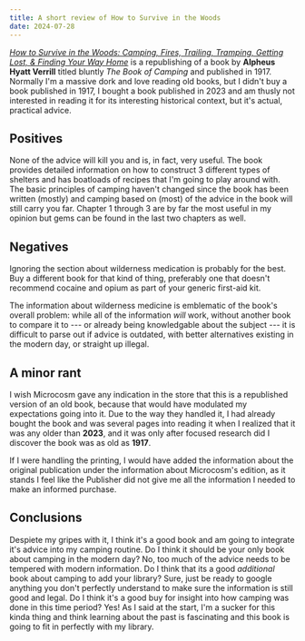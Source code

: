 ```yaml
---
title: A short review of How to Survive in the Woods
date: 2024-07-28
---
```


*[How to Survive in the Woods: Camping, Fires, Trailing, Tramping, Getting Lost, & Finding Your Way Home](https://microcosmpublishing.com/catalog/zines/3821)* is a republishing of a book by **Alpheus Hyatt Verrill** titled bluntly *The Book of Camping* and published in 1917. Normally I'm a massive dork and love reading old books, but I didn't buy a book published in 1917, I bought a book published in 2023 and am thusly not interested in reading it for its interesting historical context, but it's actual, practical advice.

## Positives

None of the advice will kill you and is, in fact, very useful. The book provides detailed information on how to construct 3 different types of shelters and has boatloads of recipes that I'm going to play around with. The basic principles of camping haven't changed since the book has been written (mostly) and camping based on (most) of the advice in the book will still carry you far. Chapter 1 through 3 are by far the most useful in my opinion but gems can be found in the last two chapters as well.

## Negatives

Ignoring the section about wilderness medication is probably for the best. Buy a different book for that kind of thing, preferably one that doesn't recommend cocaine and opium as part of your generic first-aid kit.

The information about wilderness medicine is emblematic of the book's overall problem: while all of the information *will* work, without another book to compare it to --- or already being knowledgable about the subject --- it is difficult to parse out if advice is outdated, with better alternatives existing in the modern day, or straight up illegal.

## A minor rant

I wish Microcosm gave any indication in the store that this is a republished version of an old book, because that would have modulated my expectations going into it. Due to the way they handled it, I had already bought the book and was several pages into reading it when I realized that it was any older than **2023**, and it was only after focused research did I discover the book was as old as **1917**.

If I were handling the printing, I would have added the information about the original publication under the information about Microcosm's edition, as it stands I feel like the Publisher did not give me all the information I needed to make an informed purchase.

## Conclusions

Despiete my gripes with it, I think it's a good book and am going to integrate it's advice into my camping routine. Do I think it should be your only book about camping in the modern day? No, too much of the advice needs to be tempered with modern information. Do I think that its a good *additional* book about camping to add your library? Sure, just be ready to google anything you don't perfectly understand to make sure the information is still good and legal. Do I think it's a good buy for insight into how camping was done in this time period? Yes! As I said at the start, I'm a sucker for this kinda thing and think learning about the past is fascinating and this book is going to fit in perfectly with my library.
